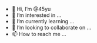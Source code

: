 - 👋 Hi, I’m @45yu
- 👀 I’m interested in ...
- 🌱 I’m currently learning ...
- 💞️ I’m looking to collaborate on ...
- 📫 How to reach me ...

<!---
45yu/45yu is a ✨ special ✨ repository because its `README.md` (this file) appears on your GitHub profile.
You can click the Preview link to take a look at your changes.
--->
